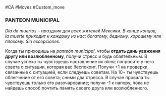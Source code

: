 #CA #Moves #Custom_move

### PANTEON MUNICIPAL
*Día de muertos – праздник для всех жителей Мексики. В конце концов, la muerte приходит к каждому из нас: богатому, бедному, хорошему или плохому. Sin excepciones.*

Когда ты приходишь на *panteón municipal*, чтобы **отдать дань уважения другу или возлюбленному**, получи стресс и будь обаятельным. В случае успеха ты чувствуешь наставление их *alma*; попросите у него совета о ситуации, которая вас беспокоит. Получи +1 на проверки, связанные с ситуацией, если следуешь советам. На 10+ ты чувствуешь облегчение от его совета; сними два стресса. В случае провала ты чувствуешь только его разочарование; получи -1 к напору, пока не найдешь способ почтить память своего друга или возлюбленного.